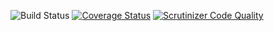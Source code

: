![Build Status](https://github.com/simplesamlphp/simplesamlphp-module-memcachemonitor/workflows/CI/badge.svg?branch=master)
[![Coverage Status](https://codecov.io/gh/simplesamlphp/simplesamlphp-module-memcachemonitor/branch/master/graph/badge.svg)](https://codecov.io/gh/simplesamlphp/simplesamlphp-module-memcachemonitor)
[![Scrutinizer Code Quality](https://scrutinizer-ci.com/g/simplesamlphp/simplesamlphp-module-memcachemonitor/badges/quality-score.png?b=master)](https://scrutinizer-ci.com/g/simplesamlphp/simplesamlphp-module-memcachemonitor/?branch=master)

